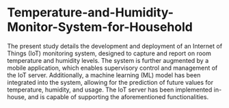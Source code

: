 # Temperature-and-Humidity-Monitor-System-for-Household
The present study details the development and deployment of an Internet of Things (IoT) monitoring system, designed to capture and report on room temperature and humidity levels. The system is further augmented by a mobile application, which enables supervisory control and management of the IoT server. Additionally, a machine learning (ML) model has been integrated into the system, allowing for the prediction of future values for temperature, humidity, and usage. The IoT server has been implemented in-house, and is capable of supporting the aforementioned functionalities.
